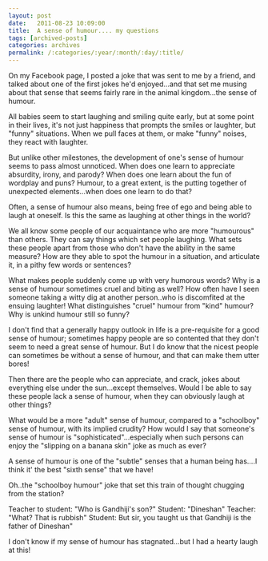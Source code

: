 ```yaml
---
layout: post
date:	2011-08-23 10:09:00
title:  A sense of humour.... my questions 
tags: [archived-posts]
categories: archives
permalink: /:categories/:year/:month/:day/:title/
---
```

On my Facebook page, I posted a joke that was sent to me by a friend, and <LJ user="beast_666"> talked about one of the first jokes he'd enjoyed...and that set me musing about that sense that seems fairly rare in the animal kingdom...the sense of humour.

All babies seem to start laughing and smiling quite early, but at some point in their lives, it's not just happiness that prompts the smiles or laughter, but "funny" situations. When we pull faces at them, or make "funny" noises, they react with laughter.

But unlike other milestones,  the development of one's sense of humour seems to pass almost unnoticed. When does one learn to appreciate absurdity, irony, and parody?  When does one learn about the fun of wordplay and puns? Humour, to a great extent, is the putting together of unexpected elements...when does one learn to do that?

Often, a sense of humour also means, being free of ego and being able to laugh at oneself. Is this the same as laughing at other things in the world?

We all know some people of our acquaintance who are more "humourous" than others. They can say things which set people laughing. What sets these people apart from those who don't have the ability in the same measure? How are they able to spot the humour in a situation, and articulate it, in a pithy few words or sentences?

What makes people suddenly come up with very humorous words? Why is a sense of humour sometimes cruel and biting as well?  How often have I seen someone taking a witty dig at another person..who is discomfited at the ensuing laughter!  What distinguishes "cruel" humour from "kind" humour? Why is unkind humour still so funny?


I don't find that a generally happy outlook in life is a pre-requisite for a good sense of humour; sometimes happy people are so contented that they don't seem to need a great sense of humour.  But I do know that the nicest people can sometimes be without a sense of humour, and that can make them utter bores! 

Then there are the people who can appreciate, and crack, jokes about everything else under the sun...except themselves. Would I be able to say these people lack a sense of humour, when they can obviously laugh at other things?

What would be a more "adult" sense of humour, compared to a "schoolboy" sense of humour, with its implied crudity? How would I say that someone's sense of humour is "sophisticated"...especially when such persons can enjoy the "slipping on a banana skin" joke as much as ever? 

A sense of humour is one of the "subtle" senses that a human being has....I think it' the best "sixth sense" that we have!

Oh..the "schoolboy humour" joke that set this train of thought chugging from the station?


Teacher to student: "Who is Gandhiji's son?"
Student: "Dineshan"
Teacher: "What? That is rubbish"
Student: But sir, you taught us that Gandhiji is the father of Dineshan"


I don't know if my sense of humour has stagnated...but I had a hearty laugh at this!
